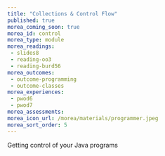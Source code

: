 ```yaml
---
title: "Collections & Control Flow"
published: true
morea_coming_soon: true
morea_id: control
morea_type: module
morea_readings:
 - slides8
 - reading-oo3
 - reading-burd56
morea_outcomes:
 - outcome-programming
 - outcome-classes
morea_experiences:
 - pwod6
 - pwod7
morea_assessments:
morea_icon_url: /morea/materials/programmer.jpeg
morea_sort_order: 5
---
```


Getting control of your Java programs